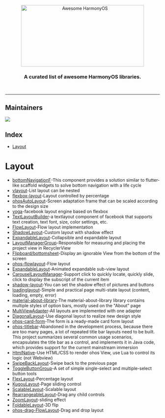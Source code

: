 <div align="center">
<img width="400" height="200" src="https://github.com/sindresorhus/awesome/raw/main/media/logo.svg" alt="Awesome HarmonyOS"/>
  <p><h3>A curated list of awesome HarmonyOS libraries.</h3></p>
</div>
<br>
<hr>
</div>

## Maintainers
<p>
  <a href="https://github.com/kanaksony">
    <img src="https://avatars.githubusercontent.com/u/6097596?s=64" />
  </a>
</p>


## Index
* [Layout](https://github.com/kanaksony/awesome-harmonyos/blob/main/README.md#layout)

  
Layout
======================  
* [bottomNavigationF](https://gitee.com/blueskyliu/BottomNavigationF)-This component provides a solution similar to flutter-like scaffold widgets to solve bottom navigation with a life cycle
* [vlayout](https://gitee.com/openharmony-tpc/vlayout)-List layout can be nested
* [flexbox-layout](https://gitee.com/openharmony-tpc/flexbox-layout)-Layout controlled by percentage
* [ohosAutoLayout](https://gitee.com/openharmony-tpc/ohosAutoLayout)-Screen adaptation frame that can be scaled according to the design size
* [yoga](https://gitee.com/openharmony-tpc/yoga)-facebook layout engine based on flexbox
* [TextLayoutBuilder](https://gitee.com/hihopeorg/TextLayoutBuilder)-a textlayout component of facebook that supports text creation, text font, size, color settings, etc.
* [FlowLayout](https://gitee.com/hihopeorg/FlowLayout)-Flow layout implementation
* [ShadowLayout](https://gitee.com/chinasoft_ohos/ShadowLayout)-Custom layout with shadow effect
* [ExpandableLayout](https://gitee.com/chinasoft_ohos/ExpandableLayout)-Collapsible and expandable layout
* [LayoutManagerGroup](https://gitee.com/openharmony-tpc/LayoutManagerGroup)-Responsible for measuring and placing the project view in RecyclerView
* [Flipboard/bottomsheet](https://gitee.com/openharmony-tpc/bottomsheet)-Display an ignorable View from the bottom of the screen
* [ohos-flowlayout](https://gitee.com/openharmony-tpc/ohos-flowlayout)-Flow layout
* [ExpandableLayout](https://gitee.com/openharmony-tpc/ExpandableLayout)-Animated expandable sub-view layout
* [CarouselLayoutManager](https://gitee.com/chinasoft_ohos/CarouselLayoutManager)-Support click to quickly locate, quickly slide, click to display the subscript of the current item
* [shadow-layout](https://gitee.com/chinasoft2_ohos/shadow-layout)-You can set the shadow effect of pictures and buttons
* [loadinglayout](https://gitee.com/chinasoft_ohos/loadinglayout)-Simple and practical page multi-state layout (content, loading, empty, error)
* [material-about-library](https://gitee.com/chinasoft_ohos/material-about-library)-The material-about-library library contains multiple styles of option bars, mostly used on the "About" page
* [MultiViewAdapter](https://gitee.com/chinasoft2_ohos/MultiViewAdapter)-All layouts are implemented with one adapter
* [DiagonalLayout](https://gitee.com/chinasoft3_ohos/DiagonalLayout)-Use diagonal layout to realize new design style
* [ohos-card-form](https://gitee.com/chinasoft2_ohos/ohos-card-form)-The form is a ready-made card form layout
* [ohos-titlebar](https://gitee.com/chinasoft2_ohos/ohos-titlebar)-Abandoned in the development process, because there are too many pages, a lot of repeated title bar layouts need to be built. This project summarizes several common usage scenarios, encapsulates the title bar as a control, and implements it in Java code, which provides support for the current mainstream immersion
* [HtmlNative](https://gitee.com/hihopeorg/HtmlNative)-Use HTML/CSS to render ohos View, use Lua to control its logic (not Webview)
* [SwipeBackLayout](https://gitee.com/baijuncheng-open-source/SwipeBackLayout)-Swipe back to the previous page
* [ToggleButtonGroup](https://gitee.com/baijuncheng-open-source/ToggleButtonGroup)-A set of simple single-select and multiple-select button tools
* [FlexLayout](https://gitee.com/baijuncheng-open-source/flexlayout)-Percentage layout
* [KugouLayout](https://gitee.com/baijuncheng-open-source/kugou-layout)-Page sliding control
* [ScalableLayout](https://gitee.com/baijuncheng-open-source/ScalableLayout)-Scalable layout
* [RearrangeableLayout](https://gitee.com/baijuncheng-open-source/rearrangeable-layout)-Drag any child controls
* [ZoomLayout](https://gitee.com/ts_ohos/zoom-layout)-sliding effect
* [FoldableLayout](https://gitee.com/openharmony-tpc/FoldableLayout)-3D flip
* [ohos-drag-FlowLayout](https://gitee.com/openharmony-tpc/ohos-drag-FlowLayout)-Drag and drop layout
